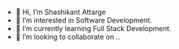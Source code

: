 - 👋 Hi, I’m Shashikant Attarge
- 👀 I’m interested in Software Development.
- 🌱 I’m currently learning Full Stack Development.
- 💞️ I’m looking to collaborate on ..
<!---
shashiattarge/shashiattarge is a ✨ special ✨ repository because its `README.md` (this file) appears on your GitHub profile.
You can click the Preview link to take a look at your changes.
--->
